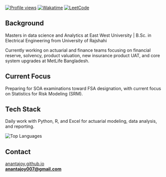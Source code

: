 [![Profile views](https://komarev.com/ghpvc/?username=anantajoy&label=Profile%20views&color=0e75b6&style=flat)](https://github.com/anantajoy)
[![Wakatime](https://wakatime.com/badge/user/9c7deb68-be2c-49aa-a705-5faacfeb4976.svg)](https://wakatime.com/@9c7deb68-be2c-49aa-a705-5faacfeb4976)
[![LeetCode](https://img.shields.io/badge/dynamic/json?style=flat&labelColor=black&color=%23ffa116&label=Solved&query=solvedOverTotal&url=https%3A%2F%2Fleetcode-badge.vercel.app%2Fapi%2Fusers%2Fananta_joy&logo=leetcode&logoColor=yellow)](https://leetcode.com/ananta_joy/)


## Background

Masters in data science and Analytics at East West University | B.Sc. in Electrical Engineering from University of Rajshahi

Currently working on actuarial and finance teams focusing on financial reserve, solvency, product valuation, new insurance product UAT, and core system upgrades at MetLife Bangladesh.

## Current Focus

Preparing for SOA examinations toward FSA designation, with current focus on Statistics for Risk Modeling (SRM).

## Tech Stack

Daily work with Python, R, and Excel for actuarial modeling, data analysis, and reporting.

![Top Languages](https://github-readme-stats.vercel.app/api/top-langs?username=anantajoy&show_icons=true&locale=en&layout=compact&hide_border=true&bg_color=ffffff)

## Contact

[anantajoy.github.io](https://anantajoy.github.io/)  
**anantajoy007@gmail.com**
